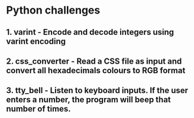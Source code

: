 # Python challenges

## 1. varint - Encode and decode integers using varint encoding
## 2. css_converter - Read a CSS file as input and convert all hexadecimals colours to RGB format
## 3. tty_bell - Listen to keyboard inputs. If the user enters a number, the program will beep that number of times.
